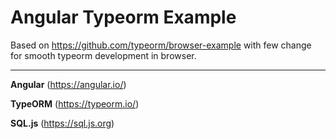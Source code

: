 # Angular Typeorm Example


Based on https://github.com/typeorm/browser-example
with few change for smooth typeorm development in browser.


---


**Angular** (https://angular.io/)

**TypeORM** (https://typeorm.io/)

**SQL.js** (https://sql.js.org)


